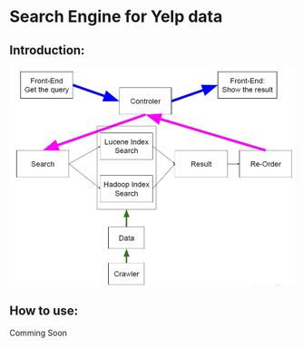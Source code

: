 # Search Engine for Yelp data

## Introduction:

![Image text](https://github.com/sky006/search__Yelp/blob/master/search%20engine.JPG)
## How to use:

Comming Soon
